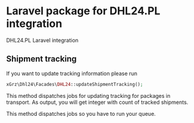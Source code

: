# Laravel package for DHL24.PL integration
DHL24.PL Laravel integration


## Shipment tracking
If you want to update tracking information please run
```php
xGrz\Dhl24\Facades\DHL24::updateShipmentTracking();
```
This method dispatches jobs for updating tracking for packages in transport.
As output, you will get integer with count of tracked shipments.

This method dispatches jobs so you have to run your queue.
